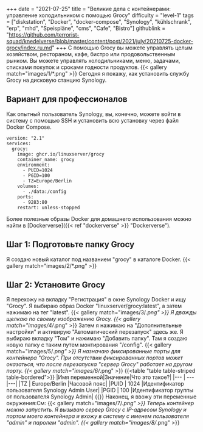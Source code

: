 +++
date = "2021-07-25"
title = "Великие дела с контейнерами: управление холодильником с помощью Grocy"
difficulty = "level-1"
tags = ["diskstation", "Docker", "docker-compose", "Synology", "kühlschrank", "erp", "mhd", "Speispläne", "cms", "Cafe", "Bistro"]
githublink = "https://github.com/terrorist-squad/knedelverse/blob/master/content/post/2021/july/20210725-docker-grocy/index.ru.md"
+++
С помощью Grocy вы можете управлять целым хозяйством, рестораном, кафе, бистро или продовольственным рынком. Вы можете управлять холодильниками, меню, задачами, списками покупок и сроками годности продуктов.
{{< gallery match="images/1/*.png" >}}
Сегодня я покажу, как установить службу Grocy на дисковую станцию Synology.
## Вариант для профессионалов
Как опытный пользователь Synology, вы, конечно, можете войти в систему с помощью SSH и установить всю установку через файл Docker Compose.
```
version: "2.1"
services:
  grocy:
    image: ghcr.io/linuxserver/grocy
    container_name: grocy
    environment:
      - PUID=1024
      - PGID=100
      - TZ=Europe/Berlin
    volumes:
      - ./data:/config
    ports:
      - 9283:80
    restart: unless-stopped

```
Более полезные образы Docker для домашнего использования можно найти в [Dockerverse]({{< ref "dockerverse" >}} "Dockerverse").
## Шаг 1: Подготовьте папку Grocy
Я создаю новый каталог под названием "grocy" в каталоге Docker.
{{< gallery match="images/2/*.png" >}}

## Шаг 2: Установите Grocy
Я перехожу на вкладку "Регистрация" в окне Synology Docker и ищу "Grocy". Я выбираю образ Docker "linuxserver/grocy:latest", а затем нажимаю на тег "latest".
{{< gallery match="images/3/*.png" >}}
Я дважды щелкаю по своему изображению Grocy.
{{< gallery match="images/4/*.png" >}}
Затем я нажимаю на "Дополнительные настройки" и активирую "Автоматический перезапуск" здесь же. Я выбираю вкладку "Том" и нажимаю "Добавить папку". Там я создаю новую папку с таким путем монтирования "/config".
{{< gallery match="images/5/*.png" >}}
Я назначаю фиксированные порты для контейнера "Grocy". При отсутствии фиксированных портов может оказаться, что после перезапуска "сервер Grocy" работает на другом порту.
{{< gallery match="images/6/*.png" >}}
{{<table "table table-striped table-bordered">}}
|Имя переменной|Значение|Что это такое?|
|--- | --- |---|
|TZ | Europe/Berlin |Часовой пояс|
|PUID | 1024 |Идентификатор пользователя Synology Admin User|
|PGID |	100 |Идентификатор группы от пользователя Synology Admin|
{{</table>}}
Наконец, я ввожу эти переменные окружения:См:
{{< gallery match="images/7/*.png" >}}
Теперь контейнер можно запустить. Я вызываю сервер Grocy с IP-адресом Synology и портом моего контейнера и вхожу в систему с именем пользователя "admin" и паролем "admin".
{{< gallery match="images/8/*.png" >}}

